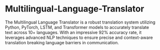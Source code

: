 # Multilingual-Language-Translator
The Multilingual Language Translator is a robust translation system utilizing Python, PyTorch, LSTM, and Transformer models to accurately translate text across 10+ languages. With an impressive 92% accuracy rate, it leverages advanced NLP techniques to ensure precise and context-aware translation breaking language barriers in communication.
